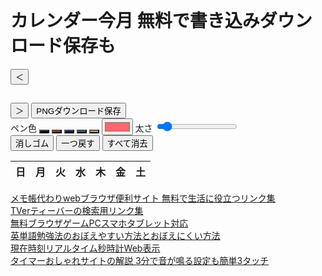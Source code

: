 <!DOCTYPE html>
<html lang="ja">
<head>
  <meta charset="UTF-8" />
　<meta name="description" content="カレンダー今月 無料で書き込みダウンロード保存できるPCスマホタブレット対応サイト。アプリいらずpdfワード不要です。">
  <meta name="keywords" content="カレンダー,今月,無料">
  <meta name="viewport" content="width=device-width, initial-scale=1.0"/>
  <title>カレンダー今月 無料で書き込みダウンロード保存も</title>
  <link rel="stylesheet" href="/css/y998.css" />
</head>
<body>
  <h1>カレンダー今月 無料で書き込みダウンロード保存も</h1>
    <div id="app-container">
        <div id="controls">            <div id="month-navigation">
                <button id="prev-month">＜</button>
                <h2 id="month-year"></h2>
                <button id="next-month">＞</button>
                <button id="save-btn">PNGダウンロード保存</button>
            </div>
            <div class="tool-group">
                <label>ペン色</label>
                <button class="color-btn" data-color="black" style="background-color: black;"></button>
                <button class="color-btn" data-color="red" style="background-color: red;"></button>
                <button class="color-btn" data-color="blue" style="background-color: blue;"></button>
                <button class="color-btn" data-color="green" style="background-color: green;"></button>
                <button class="color-btn" data-color="orange" style="background-color: orange;"></button>
                <input type="color" id="color-picker" value="#ff666e">
                <label for="pen-width">太さ</label>
                <input type="range" id="pen-width" min="1" max="50" value="5">
            </div>
            <div class="tool-group">
                <button id="eraser-btn">消しゴム</button>
                <button id="undo-btn">一つ戻す</button>
                <button id="clear-btn">すべて消去</button>
            </div>
        </div>
        <div id="calendar-wrapper">
            <div id="calendar-container">
                <table id="calendar">
                    <thead id="calendar-header">
                        <tr>
                            <th>日</th>
                            <th>月</th>
                            <th>火</th>
                            <th>水</th>
                            <th>木</th>
                            <th>金</th>
                            <th>土</th>
                        </tr>
                    </thead>
                    <tbody id="calendar-body"></tbody>
                </table>
                <canvas id="drawing-canvas"></canvas>
            </div>
            <div id="scroll-space"></div>
        </div>
    </div>
    <div id="footer-link">
        <a href="https://memoc.pages.dev/" target="_blank">メモ帳代わりwebブラウザ便利サイト 無料で生活に役立つリンク集</a><br>
        <a href="https://memoc.pages.dev/tver/" target="_blank">TVerティーバーの検索用リンク集</a><br>
        <a href="https://memoc.pages.dev/game1/" target="_blank">無料ブラウザゲームPCスマホタブレット対応</a><br>
        <a href="https://memoc.pages.dev/y10k2/" target="_blank">英単語勉強法のおぼえやすい方法とおぼえにくい方法</a><br>
        <a href="https://memoc.pages.dev/tokei/" target="_blank">現在時刻リアルタイム秒時計Web表示</a><br>
        <a href="https://memoc.pages.dev/yzpa1/" target="_blank">タイマーおしゃれサイトの解説 3分で音が鳴る設定も簡単3タッチ</a>
    </div>
    <script src="/js/y998.js"></script>
</body>
</html>